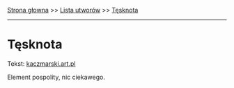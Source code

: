 [Strona głowna](../index.md) >> [Lista utworów](../list.md) >> [Tęsknota](610.md)

---

# Tęsknota

Tekst: [kaczmarski.art.pl](https://www.kaczmarski.art.pl/tworczosc/wiersze/tesknota/)

Element pospolity, nic ciekawego.
